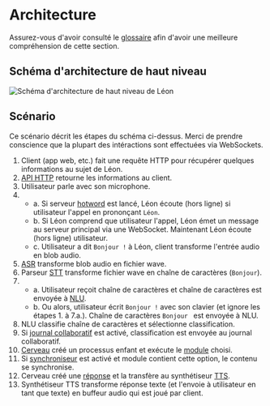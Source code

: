 # Architecture

Assurez-vous d'avoir consulté le [glossaire](/fr-FR/glossary.md) afin d'avoir une meilleure compréhension de cette section.

## Schéma d'architecture de haut niveau

![Schéma d'architecture de haut niveau de Léon](/assets/img/high-level_architecture_schema.svg "Schéma d'architecture de haut niveau de Léon")

## Scénario

Ce scénario décrit les étapes du schéma ci-dessus. Merci de prendre conscience que la plupart des intéractions sont effectuées via WebSockets.

1. Client (app web, etc.) fait une requête HTTP pour récupérer quelques informations au sujet de Léon.
2. [API HTTP](/fr-FR/glossary.md#api) retourne les informations au client.
3. Utilisateur parle avec son microphone.
4. <i style="opacity: 0;">.</i>
	- a. Si serveur [hotword](/fr-FR/offline.md#hotword) est lancé, Léon écoute (hors ligne) si utilisateur l'appel en prononçant `Léon`.
	- b. Si Léon comprend que utilisateur l'appel, Léon émet un message au serveur principal via une WebSocket. Maintenant Léon écoute (hors ligne) utilisateur.
	- c. Utilisateur a dit `Bonjour !` à Léon, client transforme l'entrée audio en blob audio.
5. [ASR](/fr-FR/glossary.md#asr) transforme blob audio en fichier wave.
6. Parseur [STT](/fr-FR/glossary.md#stt) transforme fichier wave en chaîne de caractères (`Bonjour`).
7. <i style="opacity: 0;">.</i>
	- a. Utilisateur reçoit chaîne de caractères et chaîne de caractères est envoyée à [NLU](/fr-FR/glossary.md#nlu).
	- b. Ou alors, utilisateur écrit `Bonjour !` avec son clavier (et ignore les étapes 1. à 7.a.). Chaîne de caractères `Bonjour ` est envoyée à NLU.
8. NLU classifie chaîne de caractères et sélectionne classification.
9. Si [journal collaboratif](/fr-FR/collaborative-logger.md) est activé, classification est envoyée au journal collaboratif.
10. [Cerveau](/fr-FR/glossary.md#cerveau) créé un processus enfant et exécute le [module](/fr-FR/glossary.md#modules) choisi.
11. Si [synchroniseur](/fr-FR/glossary.md#synchroniseur) est activé et module contient cette option, le contenu se synchronise.
12. Cerveau créé une [réponse](/fr-FR/glossary.md#reponses) et la transfère au synthétiseur [TTS](/fr-FR/glossary.md#tts).
13. Synthétiseur TTS transforme réponse texte (et l'envoie à utilisateur en tant que texte)  en buffeur audio qui est joué par client.
